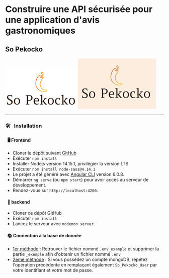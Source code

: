 # Construire une API sécurisée pour une application d'avis gastronomiques 

## So Pekocko
![left 100%](images/So_Pekocko_logo.png)
![left 100%](images/Logo_So_Pekocko.png)

***

### 🛠️ &nbsp; Installation

#### &nbsp; 🖥️ Frontend
* Cloner le dépôt suivant [GitHub](https://github.com/OpenClassrooms-Student-Center/dwj-projet6)
* Exécuter `npm install`
* Installer Nodejs version 14.15.1, privilégier la version LTS
* Exécuter `npm install node-sass@4.14.1`
* Le projet a été généré avec  [Angular CLI](https://github.com/angular/angular-cli) version 6.0.8.
* Démarrer `ng serve` (ou `npm start`) pour avoir accès au serveur de développement.
* Rendez-vous sur `http://localhost:4200`.

#### &nbsp; 🔨 backend
* Cloner ce dépôt GitHub
* Exécuter `npm install`
* Lancez le serveur avec `nodemon server`.

#### &nbsp; 📚 Connection à la base de donnée
* <ins>1er méthode</ins> : Retrouver le fichier nommé `.env_example` et supprimer la partie `_exemple` afin d'obtenir un fichier nommé `.env`
* <ins>2eme méthode</ins> : Si vous possédez un compte mongoDB, répétez l'opération précédente en remplaçant également `So_Pekocko_User` par votre identifiant et votre mot de passe. 
